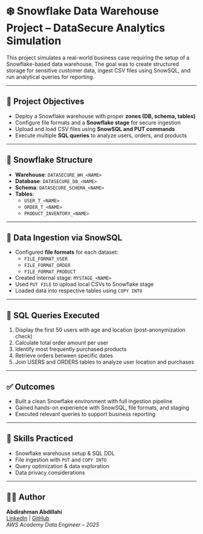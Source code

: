 # ❄️ Snowflake Data Warehouse Project – DataSecure Analytics Simulation

This project simulates a real-world business case requiring the setup of a Snowflake-based data warehouse. The goal was to create structured storage for sensitive customer data, ingest CSV files using SnowSQL, and run analytical queries for reporting.

---

## 🧱 Project Objectives

- Deploy a Snowflake warehouse with proper **zones (DB, schema, tables)**
- Configure file formats and a **Snowflake stage** for secure ingestion
- Upload and load CSV files using **SnowSQL and PUT commands**
- Execute multiple **SQL queries** to analyze users, orders, and products

---

## 📁 Snowflake Structure

- **Warehouse**: `DATASECURE_WH_<NAME>`
- **Database**: `DATASECURE_DB_<NAME>`
- **Schema**: `DATASECURE_SCHEMA_<NAME>`
- **Tables**:
  - `USER_T_<NAME>`
  - `ORDER_T_<NAME>`
  - `PRODUCT_INVENTORY_<NAME>`

---

## 🔄 Data Ingestion via SnowSQL

- Configured **file formats** for each dataset:
  - `FILE_FORMAT_USER`
  - `FILE_FORMAT_ORDER`
  - `FILE_FORMAT_PRODUCT`
- Created internal stage: `MYSTAGE_<NAME>`
- Used `PUT FILE` to upload local CSVs to Snowflake stage
- Loaded data into respective tables using `COPY INTO`

---

## 🔎 SQL Queries Executed

1. Display the first 50 users with age and location (post-anonymization check)
2. Calculate total order amount per user
3. Identify most frequently purchased products
4. Retrieve orders between specific dates
5. Join USERS and ORDERS tables to analyze user location and purchases

---

## ✅ Outcomes

- Built a clean Snowflake environment with full ingestion pipeline
- Gained hands-on experience with SnowSQL, file formats, and staging
- Executed relevant queries to support business reporting

---

## 🧠 Skills Practiced

- Snowflake warehouse setup & SQL DDL
- File ingestion with `PUT` and `COPY INTO`
- Query optimization & data exploration
- Data privacy considerations

---

## 👨‍💻 Author

**Abdirahman Abdillahi**  
[LinkedIn](https://www.linkedin.com/in/abdirahmanabdillahi) | [GitHub](https://github.com/Abdirahman283)  
*AWS Academy Data Engineer – 2025*
